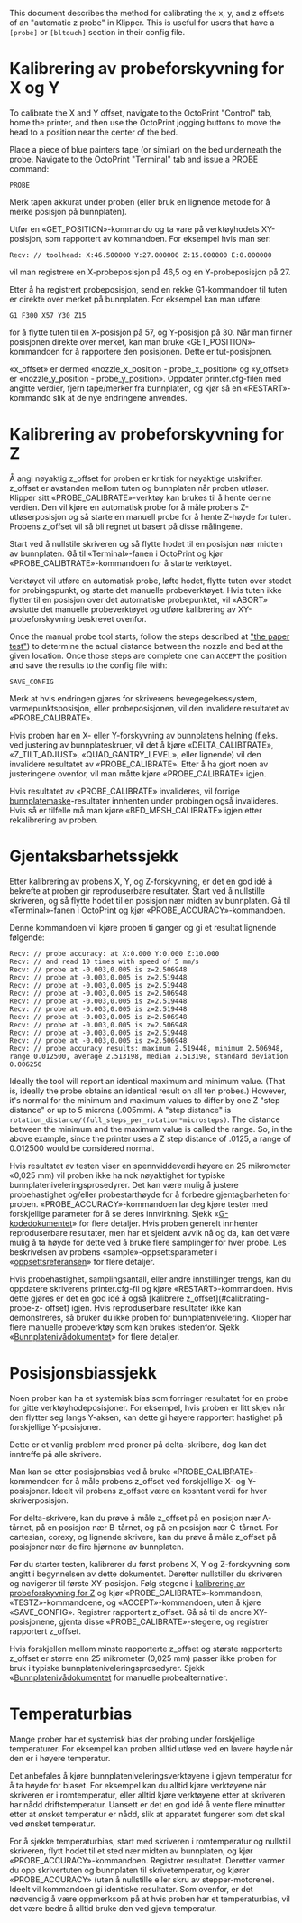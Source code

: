 This document describes the method for calibrating the x, y, and z offsets of an
"automatic z probe" in Klipper. This is useful for users that have a
`[probe]` or `[bltouch]` section in their config file.

# Kalibrering av probeforskyvning for X og Y

To calibrate the X and Y offset, navigate to the OctoPrint "Control" tab, home
the printer, and then use the OctoPrint jogging buttons to move the head to a
position near the center of the bed.

Place a piece of blue painters tape (or similar) on the bed underneath the
probe. Navigate to the OctoPrint "Terminal" tab and issue a PROBE command:

```
PROBE
```

Merk tapen akkurat under proben (eller bruk en lignende metode for å merke
posisjon på bunnplaten).

Utfør en «GET_POSITION»-kommando og ta vare på verktøyhodets XY-posisjon, som
rapportert av kommandoen. For eksempel hvis man ser:

```
Recv: // toolhead: X:46.500000 Y:27.000000 Z:15.000000 E:0.000000
```

vil man registrere en X-probeposisjon på 46,5 og en Y-probeposisjon på 27.

Etter å ha registrert probeposisjon, send en rekke G1-kommandoer til tuten er
direkte over merket på bunnplaten. For eksempel kan man utføre:

```
G1 F300 X57 Y30 Z15
```

for å flytte tuten til en X-posisjon på 57, og Y-posisjon på 30. Når man finner
posisjonen direkte over merket, kan man bruke «GET_POSITION»-kommandoen for å
rapportere den posisjonen. Dette er tut-posisjonen.

«x_offset» er dermed «nozzle_x_position - probe_x_position» og «y_offset» er
«nozzle_y_position - probe_y_position». Oppdater printer.cfg-filen med angitte
verdier, fjern tape/merker fra bunnplaten, og kjør så en «RESTART»-kommando slik
at de nye endringene anvendes.

# Kalibrering av probeforskyvning for Z

Å angi nøyaktig z_offset for proben er kritisk for nøyaktige utskrifter.
z_offset er avstanden mellom tuten og bunnplaten når proben utløser. Klipper
sitt «PROBE_CALIBRATE»-verktøy kan brukes til å hente denne verdien. Den vil
kjøre en automatisk probe for å måle probens Z-utløserposisjon og så starte en
manuell probe for å hente Z-høyde for tuten. Probens z_offset vil så bli regnet
ut basert på disse målingene.

Start ved å nullstile skriveren og så flytte hodet til en posisjon nær midten av
bunnplaten. Gå til «Terminal»-fanen i OctoPrint og kjør
«PROBE_CALIBTRATE»-kommandoen for å starte verktøyet.

Verktøyet vil utføre en automatisk probe, løfte hodet, flytte tuten over stedet
for probingspunkt, og starte det manuelle probeverktøyet. Hvis tuten ikke
flytter til en posisjon over det automatiske probepunktet, vil «ABORT» avslutte
det manuelle probeverktøyet og utføre kalibrering av XY-probeforskyvning
beskrevet ovenfor.

Once the manual probe tool starts, follow the steps described at ["the paper
test"](Bed_Level.md#the-paper-test)) to determine the actual distance between
the nozzle and bed at the given location. Once those steps are complete one can
`ACCEPT` the position and save the results to the config file with:

```
SAVE_CONFIG
```

Merk at hvis endringen gjøres for skriverens bevegegelsessystem,
varmepunktsposisjon, eller probeposisjonen, vil den invalidere resultatet av
«PROBE_CALIBRATE».

Hvis proben har en X- eller Y-forskyvning av bunnplatens helning (f.eks. ved
justering av bunnplateskruer, vil det å kjøre «DELTA_CALIBTRATE»,
«Z_TILT_ADJUST», «QUAD_GANTRY_LEVEL», eller lignende) vil den invalidere
resultatet av «PROBE_CALIBRATE». Etter å ha gjort noen av justeringene ovenfor,
vil man måtte kjøre «PROBE_CALIBRATE» igjen.

Hvis resultatet av «PROBE_CALIBRATE» invalideres, vil forrige
[bunnplatemaske](Bed_Mesh.md)-resultater innhenten under probingen også
invalideres. Hvis så er tilfelle må man kjøre «BED_MESH_CALIBRATE» igjen etter
rekalibrering av proben.

# Gjentaksbarhetssjekk

Etter kalibrering av probens X, Y, og Z-forskyvning, er det en god idé å
bekrefte at proben gir reproduserbare resultater. Start ved å nullstille
skriveren, og så flytte hodet til en posisjon nær midten av bunnplaten. Gå til
«Terminal»-fanen i OctoPrint og kjør «PROBE_ACCURACY»-kommandoen.

Denne kommandoen vil kjøre proben ti ganger og gi et resultat lignende følgende:

```
Recv: // probe accuracy: at X:0.000 Y:0.000 Z:10.000
Recv: // and read 10 times with speed of 5 mm/s
Recv: // probe at -0.003,0.005 is z=2.506948
Recv: // probe at -0.003,0.005 is z=2.519448
Recv: // probe at -0.003,0.005 is z=2.519448
Recv: // probe at -0.003,0.005 is z=2.506948
Recv: // probe at -0.003,0.005 is z=2.519448
Recv: // probe at -0.003,0.005 is z=2.519448
Recv: // probe at -0.003,0.005 is z=2.506948
Recv: // probe at -0.003,0.005 is z=2.506948
Recv: // probe at -0.003,0.005 is z=2.519448
Recv: // probe at -0.003,0.005 is z=2.506948
Recv: // probe accuracy results: maximum 2.519448, minimum 2.506948, range 0.012500, average 2.513198, median 2.513198, standard deviation 0.006250
```

Ideally the tool will report an identical maximum and minimum value. (That is,
ideally the probe obtains an identical result on all ten probes.) However, it's
normal for the minimum and maximum values to differ by one Z "step distance"
or up to 5 microns (.005mm). A "step distance" is
`rotation_distance/(full_steps_per_rotation*microsteps)`. The distance between
the minimum and the maximum value is called the range. So, in the above example,
since the printer uses a Z step distance of .0125, a range of 0.012500 would be
considered normal.

Hvis resultatet av testen viser en spennviddeverdi høyere en 25 mikrometer
«0,025 mm) vil proben ikke ha nok nøyaktighet for typiske
bunnplateniveleringsprosedyrer. Det kan være mulig å justere probehastighet
og/eller probestarthøyde for å forbedre gjentagbarheten for proben.
«PROBE_ACCURACY»-kommandoen lar deg kjøre tester med forskjellige parameter for
å se deres innvirkning. Sjekk «[G-kodedokumentet](G-Codes.md)» for flere
detaljer. Hvis proben generelt innhenter reproduserbare resultater, men har et
sjeldent avvik nå og da, kan det være mulig å ta høyde for dette ved å bruke
flere samplinger for hver probe. Les beskrivelsen av probens
«sample»-oppsettsparameter i «[oppsettsreferansen](Config_Reference.md#probe)»
for flere detaljer.

Hvis probehastighet, samplingsantall, eller andre innstillinger trengs, kan du
oppdatere skriverens printer.cfg-fil og kjøre «RESTART»-kommandoen. Hvis dette
gjøres er det en god idé å også [kalibrere z_offset](#calibrating-probe-z-
offset) igjen. Hvis reproduserbare resultater ikke kan demonstreres, så bruker
du ikke proben for bunnplatenivelering. Klipper har flere manuelle probeverktøy
som kan brukes istedenfor. Sjekk «[Bunnplatenivådokumentet](Bed_Level.md)» for
flere detaljer.

# Posisjonsbiassjekk

Noen prober kan ha et systemisk bias som forringer resultatet for en probe for
gitte verktøyhodeposisjoner. For eksempel, hvis proben er litt skjev når den
flytter seg langs Y-aksen, kan dette gi høyere rapportert hastighet på
forskjellige Y-posisjoner.

Dette er et vanlig problem med proner på delta-skribere, dog kan det inntreffe
på alle skrivere.

Man kan se etter posisjonsbias ved å bruke «PROBE_CALIBRATE»-kommendoen for å
måle probens z_offset ved forskjellige X- og Y-posisjoner. Ideelt vil probens
z_offset være en kosntant verdi for hver skriverposisjon.

For delta-skrivere, kan du prøve å måle z_offset på en posisjon nær A-tårnet, på
en posisjon nær B-tårnet, og på en posisjon nær C-tårnet. For cartesian, corexy,
og lignende skrivere, kan du prøve å måle z_offset på posisjoner nær de fire
hjørnene av bunnplaten.

Før du starter testen, kalibrerer du først probens X, Y og Z-forskyvning som
angitt i begynnelsen av dette dokumentet. Deretter nullstiller du skriveren og
navigerer til første XY-posisjon. Følg stegene i [kalibrering av
probeforskyvning for Z](#calibrating-probe-z-offset) og kjør
«PROBE_CALIBRATE»-kommandoen, «TESTZ»-kommandoene, og «ACCEPT»-kommandoen, uten
å kjøre «SAVE_CONFIG». Registrer rapportert z_offset. Gå så til de andre XY-
posisjonene, gjenta disse «PROBE_CALIBRATE»-stegene, og registrer rapportert
z_offset.

Hvis forskjellen mellom minste rapporterte z_offset og største rapporterte
z_offset er større enn 25 mikrometer (0,025 mm) passer ikke proben for bruk i
typiske bunnplateniveleringsprosedyrer. Sjekk
«[Bunnplatenivådokumentet](Bed_Level.md) for manuelle probealternativer.

# Temperaturbias

Mange prober har et systemisk bias der probing under forskjellige temperaturer.
For eksempel kan proben alltid utløse ved en lavere høyde når den er i høyere
temperatur.

Det anbefales å kjøre bunnplateniveleringsverktøyene i gjevn temperatur for å ta
høyde for biaset. For eksempel kan du alltid kjøre verktøyene når skriveren er i
romtemperatur, eller alltid kjøre verktøyene etter at skriveren har nådd
driftstemperatur. Uansett er det en god idé å vente flere minutter etter at
ønsket temperatur er nådd, slik at apparatet fungerer som det skal ved ønsket
temperatur.

For å sjekke temperaturbias, start med skriveren i romtemperatur og nullstill
skriveren, flytt hodet til et sted nær midten av bunnplaten, og kjør
«PROBE_ACCURACY»-kommandoen. Registrer resultatet. Deretter varmer du opp
skrivertuten og bunnplaten til skrivetemperatur, og kjører «PROBE_ACCURACY»
(uten å nullstille eller skru av stepper-motorene). Ideelt vil kommandoen gi
identiske resultater. Som ovenfor, er det nødvendig å være oppmerksom på at hvis
proben har et temperaturbias, vil det være bedre å alltid bruke den ved gjevn
temperatur.
